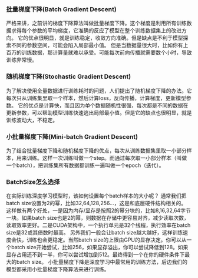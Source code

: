 

### 批量梯度下降(Batch Gradient Descent)
严格来讲，之前讲的梯度下降算法叫做批量梯度下降。这个梯度是利用所有训练数据求得每个参数的平均梯度，它准确的反应了模型在整个训练数据集上的改进方向。 它的优点很明显，就是训练稳定，收敛方向准确。但是缺点是不利于模型探索不同的参数空间，可能会陷入局部最小值。 但是当数据量很大时，比如你有上百万的训练数据，那计算量就难以承受。可能每次前向传播就需要数个小时，导致训练非常慢。

### 随机梯度下降(Stochastic Gradient Descent)
为了解决使用全量数据进行训练耗时的问题，人们提出了随机梯度下降的办法。它每次只从训练集里取一个样本，然后计算loss，反向传播，计算梯度，更新模型参数。 它的优点是计算快，而且因为单个数据随机性很强，每次都是不同的数据在更新参数，可以帮助模型训练快速逃出局部最小值。但是它的缺点也很明显，就是训练波动大，不稳定。

### 小批量梯度下降(Mini-batch Gradient Descent)
为了结合批量梯度下降和随机梯度下降的优点，每次从训练数据集里取一小部分样本，用来训练。这样一次训练叫做一个step。而通过每次取一小部分样本（叫做一个batch），把训练集所有数据都训练一遍叫做一个epoch（迭代）。

### BatchSize怎么选择
在实际训练深度学习模型时，该如何设置每个batch样本的大小呢？
通常我们把batch size设置为2的幂，比如32,64,128,256...，这是和底层硬件结构相关的。
这样做有两个好处，一是因为内存/显存是按照2的幂分块的，比如8,16,32,64字节一块。如果batch size也是2的幂，则数据在存储中更容易对齐，减少读取次数，读取效率更好。二是CUDA架构中，一个执行单元是32个线程，执行效率在batch size是32或其倍数时最高。 另外我们一般会让batch size越大越好，这样训练速度会快，训练也会更稳定。当然batch size的上限由GPU的显存决定。你可以从一个batch size开始尝试，比如256，如果显存溢出，你可以尝试降低到128。如果显存占用还不到一半，你可以尝试增加到512。最终得到一个在你的硬件条件下最大的batch size。
小批量梯度下降是深度学习中最常用的训练方法，后边我们的模型都采用小批量梯度下降算法来进行训练。